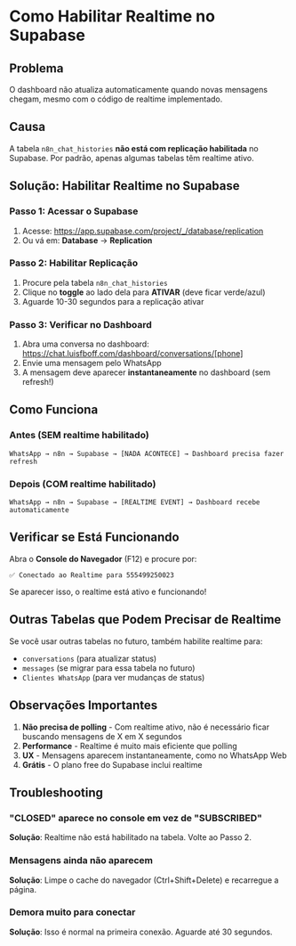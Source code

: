 # Como Habilitar Realtime no Supabase

## Problema

O dashboard não atualiza automaticamente quando novas mensagens chegam, mesmo com o código de realtime implementado.

## Causa

A tabela `n8n_chat_histories` **não está com replicação habilitada** no Supabase. Por padrão, apenas algumas tabelas têm realtime ativo.

## Solução: Habilitar Realtime no Supabase

### Passo 1: Acessar o Supabase
1. Acesse: https://app.supabase.com/project/_/database/replication
2. Ou vá em: **Database** → **Replication**

### Passo 2: Habilitar Replicação
1. Procure pela tabela `n8n_chat_histories`
2. Clique no **toggle** ao lado dela para **ATIVAR** (deve ficar verde/azul)
3. Aguarde 10-30 segundos para a replicação ativar

### Passo 3: Verificar no Dashboard
1. Abra uma conversa no dashboard: https://chat.luisfboff.com/dashboard/conversations/[phone]
2. Envie uma mensagem pelo WhatsApp
3. A mensagem deve aparecer **instantaneamente** no dashboard (sem refresh!)

## Como Funciona

### Antes (SEM realtime habilitado)
```
WhatsApp → n8n → Supabase → [NADA ACONTECE] → Dashboard precisa fazer refresh
```

### Depois (COM realtime habilitado)
```
WhatsApp → n8n → Supabase → [REALTIME EVENT] → Dashboard recebe automaticamente
```

## Verificar se Está Funcionando

Abra o **Console do Navegador** (F12) e procure por:

```
✅ Conectado ao Realtime para 555499250023
```

Se aparecer isso, o realtime está ativo e funcionando!

## Outras Tabelas que Podem Precisar de Realtime

Se você usar outras tabelas no futuro, também habilite realtime para:
- `conversations` (para atualizar status)
- `messages` (se migrar para essa tabela no futuro)
- `Clientes WhatsApp` (para ver mudanças de status)

## Observações Importantes

1. **Não precisa de polling** - Com realtime ativo, não é necessário ficar buscando mensagens de X em X segundos
2. **Performance** - Realtime é muito mais eficiente que polling
3. **UX** - Mensagens aparecem instantaneamente, como no WhatsApp Web
4. **Grátis** - O plano free do Supabase inclui realtime

## Troubleshooting

### "CLOSED" aparece no console em vez de "SUBSCRIBED"
**Solução**: Realtime não está habilitado na tabela. Volte ao Passo 2.

### Mensagens ainda não aparecem
**Solução**: Limpe o cache do navegador (Ctrl+Shift+Delete) e recarregue a página.

### Demora muito para conectar
**Solução**: Isso é normal na primeira conexão. Aguarde até 30 segundos.
